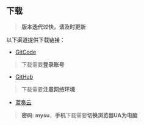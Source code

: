 ## 下载

> **版本迭代过快，请及时更新**

以下渠道提供下载链接：

- [GitCode](https://gitcode.com/OutOfMemories-WorkGroup/SUU)

> 下载需要**登录账号**

- [GitHub](https://github.com/YumeYuka/Suu-Nyanya)

> 下载需要**注意网络环境**

- [蓝奏云](https://ling-yi2333.lanzouw.com/b00176w8ef)

> **密码**: **mysu**，**手机**下载需要**切换浏览器UA为电脑**
